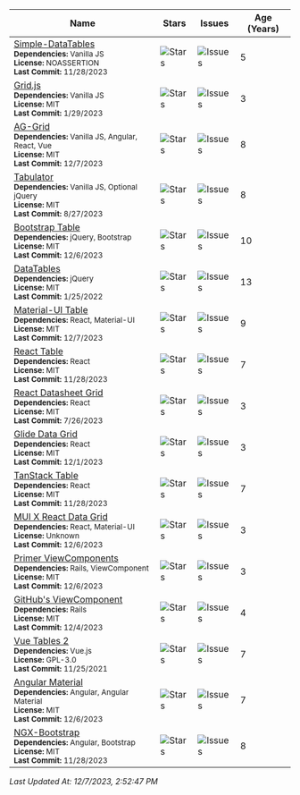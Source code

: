 | Name | Stars | Issues | Age (Years) |
|------|-------|--------|-------------|
| [Simple-DataTables](https://github.com/fiduswriter/Simple-DataTables)<br><sub>**Dependencies:** Vanilla JS<br>**License:** NOASSERTION<br>**Last Commit:** 11/28/2023</sub> | ![Stars](https://img.shields.io/github/stars/fiduswriter/Simple-DataTables?style=social) | ![Issues](https://img.shields.io/github/issues/fiduswriter/Simple-DataTables) | 5 |
| [Grid.js](https://github.com/grid-js/gridjs)<br><sub>**Dependencies:** Vanilla JS<br>**License:** MIT<br>**Last Commit:** 1/29/2023</sub> | ![Stars](https://img.shields.io/github/stars/grid-js/gridjs?style=social) | ![Issues](https://img.shields.io/github/issues/grid-js/gridjs) | 3 |
| [AG-Grid](https://github.com/ag-grid/ag-grid)<br><sub>**Dependencies:** Vanilla JS, Angular, React, Vue<br>**License:** MIT<br>**Last Commit:** 12/7/2023</sub> | ![Stars](https://img.shields.io/github/stars/ag-grid/ag-grid?style=social) | ![Issues](https://img.shields.io/github/issues/ag-grid/ag-grid) | 8 |
| [Tabulator](https://github.com/olifolkerd/tabulator)<br><sub>**Dependencies:** Vanilla JS, Optional jQuery<br>**License:** MIT<br>**Last Commit:** 8/27/2023</sub> | ![Stars](https://img.shields.io/github/stars/olifolkerd/tabulator?style=social) | ![Issues](https://img.shields.io/github/issues/olifolkerd/tabulator) | 8 |
| [Bootstrap Table](https://github.com/wenzhixin/bootstrap-table)<br><sub>**Dependencies:** jQuery, Bootstrap<br>**License:** MIT<br>**Last Commit:** 12/6/2023</sub> | ![Stars](https://img.shields.io/github/stars/wenzhixin/bootstrap-table?style=social) | ![Issues](https://img.shields.io/github/issues/wenzhixin/bootstrap-table) | 10 |
| [DataTables](https://github.com/DataTables/DataTables)<br><sub>**Dependencies:** jQuery<br>**License:** MIT<br>**Last Commit:** 1/25/2022</sub> | ![Stars](https://img.shields.io/github/stars/DataTables/DataTables?style=social) | ![Issues](https://img.shields.io/github/issues/DataTables/DataTables) | 13 |
| [Material-UI Table](https://github.com/mui-org/material-ui)<br><sub>**Dependencies:** React, Material-UI<br>**License:** MIT<br>**Last Commit:** 12/7/2023</sub> | ![Stars](https://img.shields.io/github/stars/mui-org/material-ui?style=social) | ![Issues](https://img.shields.io/github/issues/mui-org/material-ui) | 9 |
| [React Table](https://github.com/tannerlinsley/react-table)<br><sub>**Dependencies:** React<br>**License:** MIT<br>**Last Commit:** 11/28/2023</sub> | ![Stars](https://img.shields.io/github/stars/tannerlinsley/react-table?style=social) | ![Issues](https://img.shields.io/github/issues/tannerlinsley/react-table) | 7 |
| [React Datasheet Grid](https://github.com/nick-keller/react-datasheet-grid)<br><sub>**Dependencies:** React<br>**License:** MIT<br>**Last Commit:** 7/26/2023</sub> | ![Stars](https://img.shields.io/github/stars/nick-keller/react-datasheet-grid?style=social) | ![Issues](https://img.shields.io/github/issues/nick-keller/react-datasheet-grid) | 3 |
| [Glide Data Grid](https://github.com/glideapps/glide-data-grid)<br><sub>**Dependencies:** React<br>**License:** MIT<br>**Last Commit:** 12/1/2023</sub> | ![Stars](https://img.shields.io/github/stars/glideapps/glide-data-grid?style=social) | ![Issues](https://img.shields.io/github/issues/glideapps/glide-data-grid) | 3 |
| [TanStack Table](https://github.com/tanstack/table)<br><sub>**Dependencies:** React<br>**License:** MIT<br>**Last Commit:** 11/28/2023</sub> | ![Stars](https://img.shields.io/github/stars/tanstack/table?style=social) | ![Issues](https://img.shields.io/github/issues/tanstack/table) | 7 |
| [MUI X React Data Grid](https://github.com/mui/mui-x)<br><sub>**Dependencies:** React, Material-UI<br>**License:** Unknown<br>**Last Commit:** 12/6/2023</sub> | ![Stars](https://img.shields.io/github/stars/mui/mui-x?style=social) | ![Issues](https://img.shields.io/github/issues/mui/mui-x) | 3 |
| [Primer ViewComponents](https://github.com/primer/view_components)<br><sub>**Dependencies:** Rails, ViewComponent<br>**License:** MIT<br>**Last Commit:** 12/6/2023</sub> | ![Stars](https://img.shields.io/github/stars/primer/view_components?style=social) | ![Issues](https://img.shields.io/github/issues/primer/view_components) | 3 |
| [GitHub's ViewComponent](https://github.com/github/view_component)<br><sub>**Dependencies:** Rails<br>**License:** MIT<br>**Last Commit:** 12/4/2023</sub> | ![Stars](https://img.shields.io/github/stars/github/view_component?style=social) | ![Issues](https://img.shields.io/github/issues/github/view_component) | 4 |
| [Vue Tables 2](https://github.com/matfish2/vue-tables-2)<br><sub>**Dependencies:** Vue.js<br>**License:** GPL-3.0<br>**Last Commit:** 11/25/2021</sub> | ![Stars](https://img.shields.io/github/stars/matfish2/vue-tables-2?style=social) | ![Issues](https://img.shields.io/github/issues/matfish2/vue-tables-2) | 7 |
| [Angular Material](https://github.com/angular/components)<br><sub>**Dependencies:** Angular, Angular Material<br>**License:** MIT<br>**Last Commit:** 12/6/2023</sub> | ![Stars](https://img.shields.io/github/stars/angular/components?style=social) | ![Issues](https://img.shields.io/github/issues/angular/components) | 7 |
| [NGX-Bootstrap](https://github.com/valor-software/ngx-bootstrap)<br><sub>**Dependencies:** Angular, Bootstrap<br>**License:** MIT<br>**Last Commit:** 11/28/2023</sub> | ![Stars](https://img.shields.io/github/stars/valor-software/ngx-bootstrap?style=social) | ![Issues](https://img.shields.io/github/issues/valor-software/ngx-bootstrap) | 8 |

_Last Updated At: 12/7/2023, 2:52:47 PM_

